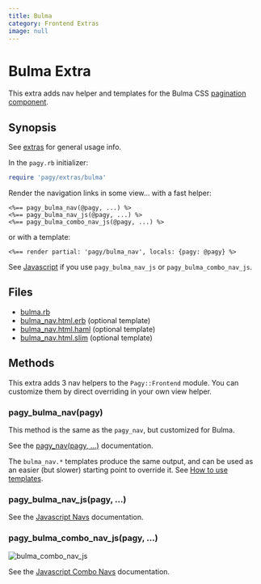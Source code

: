 ```yaml
---
title: Bulma
category: Frontend Extras
image: null
---
```

# Bulma Extra

This extra adds nav helper and templates for the Bulma CSS [pagination component](https://bulma.io/documentation/components/pagination).

## Synopsis

See [extras](../extras.md) for general usage info.

In the `pagy.rb` initializer:

```ruby
require 'pagy/extras/bulma'
```

Render the navigation links in some view...
with a fast helper:

```erb
<%== pagy_bulma_nav(@pagy, ...) %>
<%== pagy_bulma_nav_js(@pagy, ...) %>
<%== pagy_bulma_combo_nav_js(@pagy, ...) %>
```

or with a template:

```erb
<%== render partial: 'pagy/bulma_nav', locals: {pagy: @pagy} %>
```

See [Javascript](../api/javascript.md) if you use `pagy_bulma_nav_js` or `pagy_bulma_combo_nav_js`.

## Files

- [bulma.rb](https://github.com/ddnexus/pagy/blob/master/lib/pagy/extras/bulma.rb)
- [bulma_nav.html.erb](https://github.com/ddnexus/pagy/blob/master/lib/templates/bulma_nav.html.erb) (optional template)
- [bulma_nav.html.haml](https://github.com/ddnexus/pagy/blob/master/lib/templates/bulma_nav.html.haml) (optional template)
- [bulma_nav.html.slim](https://github.com/ddnexus/pagy/blob/master/lib/templates/bulma_nav.html.slim)  (optional template)

## Methods

This extra adds 3 nav helpers to the `Pagy::Frontend` module. You can customize them by direct overriding in your own view helper.

### pagy_bulma_nav(pagy)

This method is the same as the `pagy_nav`, but customized for Bulma.

See the [pagy_nav(pagy, ...)](../api/frontend.md#pagy_navpagy-) documentation.

The `bulma_nav.*` templates produce the same output, and can be used as an easier (but slower) starting point to override it. See [How to use templates](../how-to.md#use-templates).

### pagy_bulma_nav_js(pagy, ...)

See the [Javascript Navs](../api/javascript.md#javascript-navs) documentation.

### pagy_bulma_combo_nav_js(pagy, ...)

![bulma_combo_nav_js](../assets/images/bulma_combo_nav_js-g.png)

See the [Javascript Combo Navs](../api/javascript.md#javascript-combo-navs) documentation.
